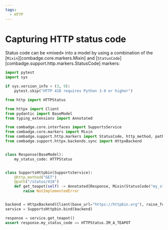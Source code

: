 ```yaml
---
tags:
  - HTTP
---
```


# Capturing HTTP status code

Status code can be «mixed» into a model by using a combination of the
[`Mixin`][combadge.core.markers.Mixin] and [`StatusCode`][combadge.support.http.markers.StatusCode] markers:

```python title="status_code.py" hl_lines="20 26"
import pytest
import sys

if sys.version_info < (3, 9):
    pytest.skip("HTTP 418 requires Python 3.9 or higher")

from http import HTTPStatus

from httpx import Client
from pydantic import BaseModel
from typing_extensions import Annotated

from combadge.core.interfaces import SupportsService
from combadge.core.markers import Mixin
from combadge.support.http.markers import StatusCode, http_method, path
from combadge.support.httpx.backends.sync import HttpxBackend


class Response(BaseModel):
    my_status_code: HTTPStatus


class SupportsHttpbin(SupportsService):
    @http_method("GET")
    @path("/status/418")
    def get_teapot(self) -> Annotated[Response, Mixin(StatusCode("my_status_code"))]:
        raise NotImplementedError


backend = HttpxBackend(Client(base_url="https://httpbin.org"), raise_for_status=False)
service = SupportsHttpbin.bind(backend)

response = service.get_teapot()
assert response.my_status_code == HTTPStatus.IM_A_TEAPOT
```
